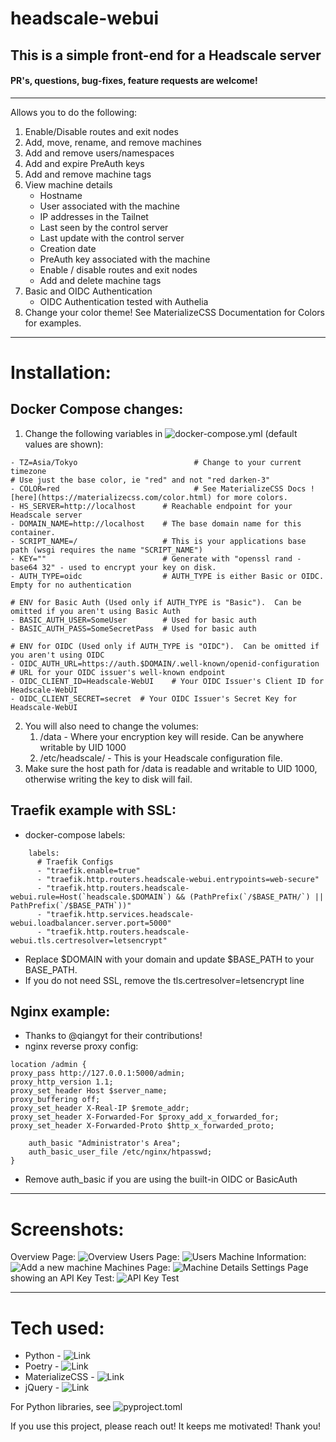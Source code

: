# headscale-webui
## This is a simple front-end for a Headscale server  
#### PR's, questions, bug-fixes, feature requests are welcome!
---
Allows you to do the following:
1.  Enable/Disable routes and exit nodes
2.  Add, move, rename, and remove machines
3.  Add and remove users/namespaces
4.  Add and expire PreAuth keys
5.  Add and remove machine tags
6.  View machine details
    * Hostname
    * User associated with the machine
    * IP addresses in the Tailnet
    * Last seen by the control server
    * Last update with the control server
    * Creation date
    * PreAuth key associated with the machine
    * Enable / disable routes and exit nodes
    * Add and delete machine tags
7.  Basic and OIDC Authentication
    * OIDC Authentication tested with Authelia
8.  Change your color theme! See MaterializeCSS Documentation for Colors for examples.

---

# Installation:
## Docker Compose changes:
1.  Change the following variables in ![docker-compose.yml](docker-compose.yml) (default values are shown):
```
- TZ=Asia/Tokyo                          # Change to your current timezone
# Use just the base color, ie "red" and not "red darken-3"
- COLOR=red                              # See MaterializeCSS Docs ![here](https://materializecss.com/color.html) for more colors.
- HS_SERVER=http://localhost      # Reachable endpoint for your Headscale server
- DOMAIN_NAME=http://localhost    # The base domain name for this container.
- SCRIPT_NAME=/                   # This is your applications base path (wsgi requires the name "SCRIPT_NAME")
- KEY=""                          # Generate with "openssl rand -base64 32" - used to encrypt your key on disk.
- AUTH_TYPE=oidc                  # AUTH_TYPE is either Basic or OIDC.  Empty for no authentication

# ENV for Basic Auth (Used only if AUTH_TYPE is "Basic").  Can be omitted if you aren't using Basic Auth
- BASIC_AUTH_USER=SomeUser        # Used for basic auth
- BASIC_AUTH_PASS=SomeSecretPass  # Used for basic auth

# ENV for OIDC (Used only if AUTH_TYPE is "OIDC").  Can be omitted if you aren't using OIDC
- OIDC_AUTH_URL=https://auth.$DOMAIN/.well-known/openid-configuration # URL for your OIDC issuer's well-known endpoint
- OIDC_CLIENT_ID=Headscale-WebUI    # Your OIDC Issuer's Client ID for Headscale-WebUI
- OIDC_CLIENT_SECRET=secret  # Your OIDC Issuer's Secret Key for Headscale-WebUI
```
2. You will also need to change the volumes:
    1.  /data - Where your encryption key will reside.  Can be anywhere writable by UID 1000
    2.  /etc/headscale/ - This is your Headscale configuration file.
3.  Make sure the host path for /data is readable and writable to UID 1000, otherwise writing the key to disk will fail.

## Traefik example with SSL:
* docker-compose labels:
```
    labels:
      # Traefik Configs
      - "traefik.enable=true"
      - "traefik.http.routers.headscale-webui.entrypoints=web-secure"
      - "traefik.http.routers.headscale-webui.rule=Host(`headscale.$DOMAIN`) && (PathPrefix(`/$BASE_PATH/`) || PathPrefix(`/$BASE_PATH`))"
      - "traefik.http.services.headscale-webui.loadbalancer.server.port=5000"
      - "traefik.http.routers.headscale-webui.tls.certresolver=letsencrypt"
```
* Replace $DOMAIN with your domain and update $BASE_PATH to your BASE_PATH.
* If you do not need SSL, remove the tls.certresolver=letsencrypt line


## Nginx example:
* Thanks to @qiangyt for their contributions!
* nginx reverse proxy config:
```
location /admin {
proxy_pass http://127.0.0.1:5000/admin;
proxy_http_version 1.1;
proxy_set_header Host $server_name;
proxy_buffering off;
proxy_set_header X-Real-IP $remote_addr;
proxy_set_header X-Forwarded-For $proxy_add_x_forwarded_for;
proxy_set_header X-Forwarded-Proto $http_x_forwarded_proto;

    auth_basic "Administrator's Area";
    auth_basic_user_file /etc/nginx/htpasswd;
}
```
* Remove auth_basic if you are using the built-in OIDC or BasicAuth

---
# Screenshots:
Overview Page:
![Overview](screenshots/oidc_overview.png)
Users Page:
![Users](screenshots/users.png)
Machine Information:
![Add a new machine](screenshots/machines_expanded.png)
Machines Page:
![Machine Details](screenshots/machines.png)
Settings Page showing an API Key Test:
![API Key Test](screenshots/settings.png)

---
# Tech used:
* Python - ![Link](https://www.python.org/)
* Poetry - ![Link](https://python-poetry.org/)
* MaterializeCSS - ![Link](https://github.com/Dogfalo/materialize)
* jQuery - ![Link](https://jquery.com/)

For Python libraries, see ![pyproject.toml](pyproject.toml)

If you use this project, please reach out!  It keeps me motivated!  Thank you!